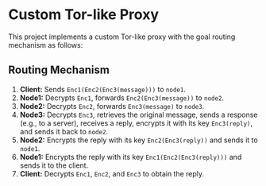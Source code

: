 # Custom Tor-like Proxy

This project implements a custom Tor-like proxy with the goal routing mechanism as follows:

## Routing Mechanism

1. **Client:** Sends `Enc1(Enc2(Enc3(message)))` to `node1`.
2. **Node1:** Decrypts `Enc1`, forwards `Enc2(Enc3(message))` to `node2`.
3. **Node2:** Decrypts `Enc2`, forwards `Enc3(message)` to `node3`.
4. **Node3:** Decrypts `Enc3`, retrieves the original message, sends a response (e.g., to a server), receives a reply, encrypts it with its key `Enc3(reply)`, and sends it back to `node2`.
5. **Node2:** Encrypts the reply with its key `Enc2(Enc3(reply))` and sends it to `node1`.
6. **Node1:** Encrypts the reply with its key `Enc1(Enc2(Enc3(reply)))` and sends it to the client.
7. **Client:** Decrypts `Enc1`, `Enc2`, and `Enc3` to obtain the reply.
